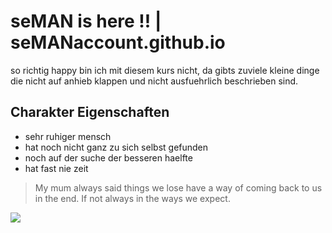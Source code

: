 # seMAN is here !!  | seMANaccount.github.io	

so richtig happy bin ich mit diesem kurs nicht, 
da gibts zuviele kleine dinge die nicht auf anhieb klappen und nicht ausfuehrlich beschrieben sind. 

## Charakter Eigenschaften
* sehr ruhiger mensch
* hat noch nicht ganz zu sich selbst gefunden
* noch auf der suche der besseren haelfte
* hat fast nie zeit

> My mum always said
> things we lose have a way of coming back to us
> in the end.
> If not always in the ways we expect.


<img src="http://www.seyr.tech/woodshapes/images/woodshapes/WoodShapes%20(174).jpg"/>

